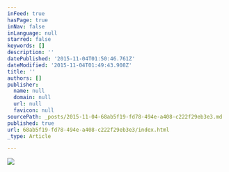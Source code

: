 ```yaml
---
inFeed: true
hasPage: true
inNav: false
inLanguage: null
starred: false
keywords: []
description: ''
datePublished: '2015-11-04T01:50:46.761Z'
dateModified: '2015-11-04T01:49:43.908Z'
title: ''
authors: []
publisher:
  name: null
  domain: null
  url: null
  favicon: null
sourcePath: _posts/2015-11-04-68ab5f19-fd78-494e-a408-c222f29eb3e3.md
published: true
url: 68ab5f19-fd78-494e-a408-c222f29eb3e3/index.html
_type: Article

---
```

![](https://the-grid-user-content.s3-us-west-2.amazonaws.com/4f5fe4dc-abb1-446d-b465-e1937719d290.jpg)